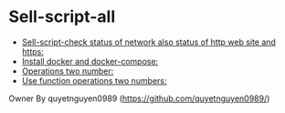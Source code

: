 # Sell-script-all
- [Sell-script-check status of network also status of http web site and https:](check-network.sh)
- [Install docker and docker-compose:](install-docker-docker-compose.sh)
- [Operations two number:](operations-twos-num.sh)
- [Use function operations two numbers:](function_operations_two_numbers.sh	)

 
 
 
 
 
 
 
 
 
 
 
 
 
 
 
 
 
 
 Owner By quyetnguyen0989 (https://github.com/quyetnguyen0989/)
